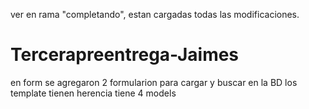 ver en rama "completando", estan cargadas todas las modificaciones.
# Tercerapreentrega-Jaimes
en form se agregaron 2 formularion para cargar y buscar en la BD 
los template tienen herencia
tiene 4 models
